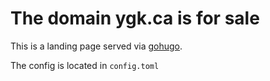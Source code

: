 # The domain ygk.ca is for sale

This is a landing page served via [gohugo](https://github.com/gohugoio/hugo).

The config is located in `config.toml`

